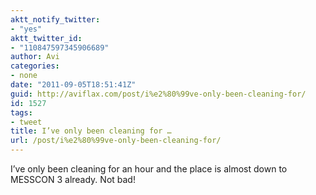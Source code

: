 ```yaml
---
aktt_notify_twitter:
- "yes"
aktt_twitter_id:
- "110847597345906689"
author: Avi
categories:
- none
date: "2011-09-05T18:51:41Z"
guid: http://aviflax.com/post/i%e2%80%99ve-only-been-cleaning-for/
id: 1527
tags:
- tweet
title: I’ve only been cleaning for …
url: /post/i%e2%80%99ve-only-been-cleaning-for/
---
```

I’ve only been cleaning for an hour and the place is almost down to MESSCON 3 already. Not bad!